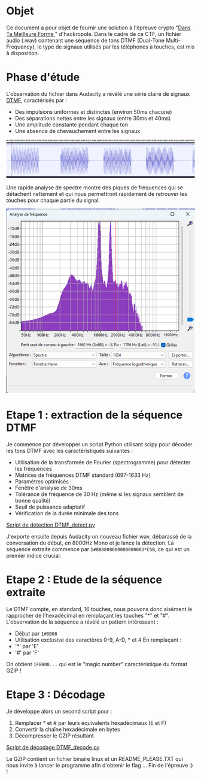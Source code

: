 
# Objet

Ce document a pour objet de fournir une solution à l'épreuve crypto "[Dans Ta Meilleure Forme ](https://hackropole.fr/fr/challenges/misc/fcsc2024-misc-dans-ta-meilleure-forme/)" d'hackropole.
Dans le cadre de ce CTF,  un fichier audio (.wav) contenant une séquence de tons DTMF (Dual-Tone Multi-Frequency), le type de signaux utilisés par les téléphones à touches, est mis à disposition.

# Phase d'étude
L'observation du fichier dans Audacity a révélé une série claire de signaux [DTMF](https://en.wikipedia.org/wiki/DTMF), caractérisés par :
- Des impulsions uniformes et distinctes (environ 50ms chacune)
- Des séparations nettes entre les signaux (entre 30ms et 40ms)
- Une amplitude constante pendant chaque ton
- Une absence de chevauchement entre les signaux 

![Aperçu du signal dans Audacity](https://github.com/CyrilAlr/hackropole/blob/master/DTMF_signal_1.png)

Une rapide analyse de spectre montre des piques de fréquences qui se détachent nettement et qui nous permettront rapidement de retrouver les touches pour chaque partie du signal.

![Analyse de spectre dans Audacity](https://github.com/CyrilAlr/hackropole/blob/master/DTMF_signal_2.png)

# Etape 1 : extraction de la séquence DTMF
Je commence par développer un script Python utilisant scipy pour décoder les tons DTMF avec les caractéristiques suivantes :
- Utilisation de la transformée de Fourier (spectrogramme) pour détecter les fréquences
- Matrices de fréquences DTMF standard (697-1633 Hz)
- Paramètres optimisés :
- Fenêtre d'analyse de 30ms
- Tolérance de fréquence de 30 Hz (même si les signaux semblent de bonne qualité)
- Seuil de puissance adaptatif
- Vérification de la durée minimale des tons

[Script de détection DTMF_detect.py](https://github.com/CyrilAlr/hackropole/blob/master/DTMF_Detect.py)

J'exporte ensuite depuis Audacity un nouveau fichier wav, débarassé de la conversation du début, en 8000Hz Mono et je lance la détection.
La séquence extraite commence par `1#8B0800000000000003*C5B`, ce qui est un premier indice crucial.
# Etape 2 : Etude de la séquence extraite
Le DTMF compte, en standard, 16 touches, nous pouvons donc aisément le rapprocher de l'hexadécimal en remplaçant les touches "*" et "#".
L'observation de la séquence a révélé un pattern intéressant :
- Début par `1#8B08` 
- Utilisation exclusive des caractères 0-9, A-D, * et #
En remplaçant :
- '*' par 'E'
- '#' par 'F'

On obtient `1F8B08...` qui est le "magic number" caractéristique du format GZIP !
# Etape 3 : Décodage
Je développe alors un second script pour :
1. Remplacer * et # par leurs équivalents hexadécimaux (E et F)
2. Convertir la chaîne hexadécimale en bytes
3. Décompresser le GZIP résultant

[Script de décodage DTMF_decode.py](https://github.com/CyrilAlr/hackropole/blob/master/DTMF_decode.py)

Le GZIP contient un fichier binaire linux et un README_PLEASE.TXT qui nous invite à lancer le programme afin d'obtenir le flag ... Fin de l'épreuve :) !


